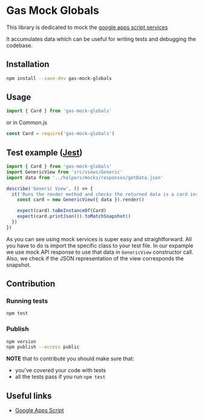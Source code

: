 # Gas Mock Globals

This library is dedicated to mock the [google apps script services](https://developers.google.com/apps-script/reference/)

It accumulates data which can be useful for writing tests and debugging the codebase.

## Installation

```bash
npm install --save-dev gas-mock-globals
```

## Usage

``` javascript
import { Card } from 'gas-mock-globals'
```

or in Common.js

``` javascript
const Card = require('gas-mock-globals')
```

## Test example ([Jest](https://jestjs.io/))

``` javascript
import { Card } from 'gas-mock-globals'
import GenericView from 'src/views/Generic'
import data from '../helpers/mocks/responses/getData.json'

describe('Generic View', () => {
  it('Runs the render method and checks the returned data is a card instance', () => {
    const card = new GenericView({ data }).render()

    expect(card).toBeInstanceOf(Card)
    expect(card.printJson()).toMatchSnapshot()
  })
})
```

As you can see using mock services is super easy and straightforward. All you have to do is import the specific class to your test file.
In our expample we use mock API response to use that data in `GenericView` constructor call.
Also, we check if the JSON representation of the view corresponds the snapshot.

## Contribution

### Running tests

```bash
npm test
```

### Publish

```bash
npm version
npm publish --access public
```

>>>
**NOTE** that to contribute you should make sure that:

* you've covered your code with tests
* all the tests pass if you run `npm test`
>>>

## Useful links

  * [Google Apps Script](https://developers.google.com/apps-script/)